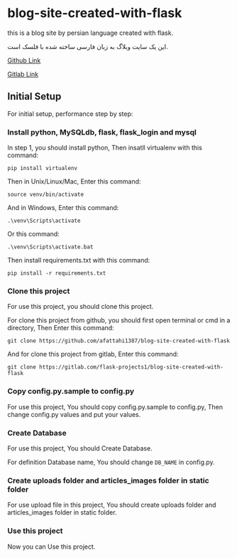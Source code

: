 # blog-site-created-with-flask

this is a blog site by persian language created with flask.

این یک سایت وبلاگ به زبان فارسی ساخته شده با فلسک است.

[Github Link](https://github.com/afattahi1387/blog-site-created-with-flask)

[Gitlab Link](https://gitlab.com/flask-projects1/blog-site-created-with-flask)

## Initial Setup

For initial setup, performance step by step:

### Install python, MySQLdb, flask, flask_login and mysql

In step 1, you should install python, Then insatll virtualenv with this command:

    pip install virtualenv
	
Then in Unix/Linux/Mac, Enter this command:

    source venv/bin/activate
	
And in Windows, Enter this command:

	.\venv\Scripts\activate
	
Or this command:

	.\venv\Scripts\activate.bat
	
Then install requirements.txt with this command:

    pip install -r requirements.txt

### Clone this project

For use this project, you should clone this project.

For clone this project from github, you should first open terminal or cmd in a directory, Then Enter this command:

    git clone https://github.com/afattahi1387/blog-site-created-with-flask

And for clone this project from gitlab, Enter this command:

    git clone https://gitlab.com/flask-projects1/blog-site-created-with-flask

### Copy config.py.sample to config.py

For use this project, You should copy config.py.sample to config.py, Then change config.py values and put your values.

### Create Database

For use this project, You should Create Database.

For definition Database name, You should change `DB_NAME` in config.py.

### Create uploads folder and articles_images folder in static folder

For use upload file in this project, You should create uploads folder and articles_images folder in static folder.

### Use this project

Now you can Use this project.
